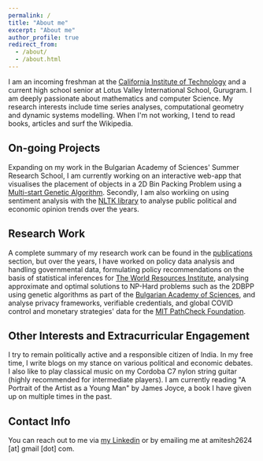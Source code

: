 ```yaml
---
permalink: /
title: "About me"
excerpt: "About me"
author_profile: true
redirect_from: 
  - /about/
  - /about.html
---
```

I am an incoming freshman at the [California Institute of Technology](https://caltech.edu) and a current high school senior at Lotus Valley International School, Gurugram. I am deeply passionate about mathematics and computer Science. My research interests include time series analyses, computational geometry and dynamic systems modelling. When I'm not working, I tend to read books, articles and surf the Wikipedia.

On-going Projects
------
Expanding on my work in the Bulgarian Academy of Sciences' Summer Research School, I am currently working on an interactive web-app that visualises the placement of objects in a 2D Bin Packing Problem using a [Multi-start Genetic Algorithm](https://link.springer.com/chapter/10.1007/0-306-48056-5_12). Secondly, I am also workiing on using sentiment analysis with the [NLTK library](https://www.nltk.org/) to analyse public political and economic opinion trends over the years.  

Research Work
------
A complete summary of my research work can be found in the [publications](https://amitesh2624.github.io/publications) section, but over the years, I have worked on policy data analysis and handling governmental data, formulating policy recommendations on the basis of statistical inferences for [The World Resources Institute](https://www.wri.org/), analysing approximate and optimal solutions to NP-Hard problems such as the 2DBPP using genetic algorithms as part of the [Bulgarian Academy of Sciences](https://bas.bg), and analyse privacy frameworks, verifiable credentials, and global COVID control and monetary strategies' data for the [MIT PathCheck Foundation](https://www.pathcheck.org/).

Other Interests and Extracurricular Engagement
------
I try to remain politically active and a responsible citizen of India. In my free time, I write blogs on my stance on various political and economic debates. I also like to play classical music on my Cordoba C7 nylon string guitar (highly recommended for intermediate players). I am currently reading "A Portrait of the Artist as a Young Man" by James Joyce, a book I have given up on multiple times in the past. 

Contact Info
------
You can reach out to me via  [my Linkedin](https://linkedin.com/in/aapandey) or by emailing me at amitesh2624 [at] gmail [dot] com.

